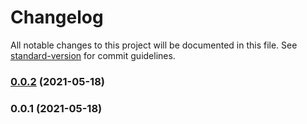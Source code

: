 # Changelog

All notable changes to this project will be documented in this file. See [standard-version](https://github.com/conventional-changelog/standard-version) for commit guidelines.

### [0.0.2](https://github.com/Oribe/vite_react_demo/compare/v0.0.1...v0.0.2) (2021-05-18)

### 0.0.1 (2021-05-18)
